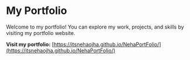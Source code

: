 # My Portfolio

Welcome to my portfolio! You can explore my work, projects, and skills by visiting my portfolio website.

**Visit my portfolio:** [https://itsnehaojha.github.io/NehaPortFolio/](https://itsnehaojha.github.io/NehaPortFolio/)
